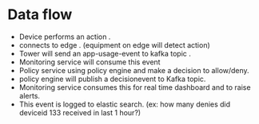 # Data flow
- Device performs an action .
- connects to edge . (equipment on edge will detect action)
- Tower will send an app-usage-event to kafka topic . 
- Monitoring service will consume this event
- Policy service using policy engine and make a decision to allow/deny.
- policy engine will publish a decisionevent to Kafka topic.
- Monitoring service consumes this for real time dashboard and to raise alerts.
- This event is logged to elastic search. (ex: how many denies did deviceid 133 received in last 1 hour?)